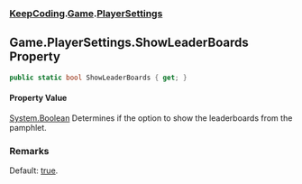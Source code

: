 ### [KeepCoding](KeepCoding.md 'KeepCoding').[Game](KeepCoding_Game.md 'KeepCoding.Game').[PlayerSettings](KeepCoding_Game_PlayerSettings.md 'KeepCoding.Game.PlayerSettings')
## Game.PlayerSettings.ShowLeaderBoards Property
```csharp
public static bool ShowLeaderBoards { get; }
```
#### Property Value
[System.Boolean](https://docs.microsoft.com/en-us/dotnet/api/System.Boolean 'System.Boolean')
Determines if the option to show the leaderboards from the pamphlet.  
### Remarks
Default: [true](https://docs.microsoft.com/en-us/dotnet/csharp/language-reference/builtin-types/bool 'https://docs.microsoft.com/en-us/dotnet/csharp/language-reference/builtin-types/bool').  
